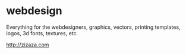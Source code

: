 webdesign
=========

Everything for the webdesigners, graphics, vectors, printing templates, logos, 3d fonts, textures, etc.

http://zizaza.com


